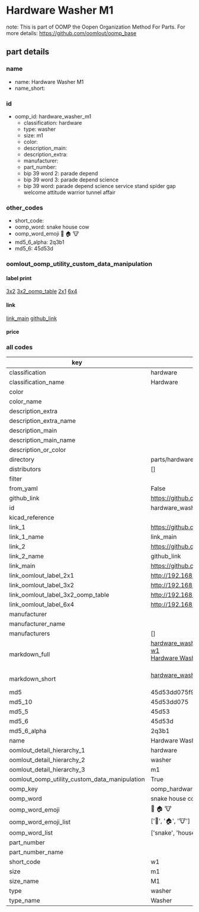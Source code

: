 # Hardware Washer M1  

note: This is part of OOMP the Oopen Organization Method For Parts. For more details: https://github.com/oomlout/oomp_base

##  part details





### name
* name: Hardware Washer M1
* name_short: 
### id
* oomp_id: hardware_washer_m1
  * classification: hardware
  * type: washer
  * size: m1
  * color: 
  * description_main: 
  * description_extra: 
  * manufacturer: 
  * part_number: 
  * bip 39 word 2: parade depend
  * bip 39 word 3: parade depend science
  * bip 39 word: parade depend science service stand spider gap welcome attitude warrior tunnel affair

### other_codes
* short_code: 
* oomp_word: snake house cow
* oomp_word_emoji :snake: :house: :cow:
* md5_6_alpha: 2q3b1
* md5_6: 45d53d






### oomlout_oomp_utility_custom_data_manipulation
#### label print
[3x2](http://192.168.1.245:1112/?label=oomp%202q3b1)
[3x2_oomp_table](http://192.168.1.107:1112/?label=oomp%202q3b1)
[2x1](http://192.168.1.242:1112/?label=oomp%202q3b1)
[6x4](http://192.168.1.55:1112/?label=oomp%202q3b1)    

#### link

[link_main](https://github.com/oomlout/oomlout_oomp_current_version_messy/tree/main/parts/hardware_washer_m1) [github_link](https://github.com/oomlout/oomlout_oomp_part_src/tree/main/parts/hardware_washer_m1)                             

#### price







### all codes 
| key | value |  
| --- | --- |  
| classification | hardware |  
| classification_name | Hardware |  
| color |  |  
| color_name |  |  
| description_extra |  |  
| description_extra_name |  |  
| description_main |  |  
| description_main_name |  |  
| description_or_color |   |  
| directory | parts/hardware_washer_m1 |  
| distributors | [] |  
| filter |  |  
| from_yaml | False |  
| github_link | https://github.com/oomlout/oomlout_oomp_part_src/tree/main/parts/hardware_washer_m1 |  
| id | hardware_washer_m1 |  
| kicad_reference |  |  
| link_1 | https://github.com/oomlout/oomlout_oomp_current_version_messy/tree/main/parts/hardware_washer_m1 |  
| link_1_name | link_main |  
| link_2 | https://github.com/oomlout/oomlout_oomp_part_src/tree/main/parts/hardware_washer_m1 |  
| link_2_name | github_link |  
| link_main | https://github.com/oomlout/oomlout_oomp_current_version_messy/tree/main/parts/hardware_washer_m1 |  
| link_oomlout_label_2x1 | http://192.168.1.242:1112/?label=oomp%202q3b1 |  
| link_oomlout_label_3x2 | http://192.168.1.245:1112/?label=oomp%202q3b1 |  
| link_oomlout_label_3x2_oomp_table | http://192.168.1.107:1112/?label=oomp%202q3b1 |  
| link_oomlout_label_6x4 | http://192.168.1.55:1112/?label=oomp%202q3b1 |  
| manufacturer |  |  
| manufacturer_name |  |  
| manufacturers | [] |  
| markdown_full | [hardware_washer_m1](https://github.com/oomlout/oomlout_oomp_current_version_messy/tree/main/parts/hardware_washer_m1)<br>[w1](https://github.com/oomlout/oomlout_oomp_current_version_messy/tree/main/parts/hardware_washer_m1)<br>[Hardware Washer M1](https://github.com/oomlout/oomlout_oomp_current_version_messy/tree/main/parts/hardware_washer_m1)<br><br> |  
| markdown_short | [hardware_washer_m1](https://github.com/oomlout/oomlout_oomp_current_version_messy/tree/main/parts/hardware_washer_m1)<br><br> |  
| md5 | 45d53dd075f94beb46ea4c4381cebd00 |  
| md5_10 | 45d53dd075 |  
| md5_5 | 45d53 |  
| md5_6 | 45d53d |  
| md5_6_alpha | 2q3b1 |  
| name | Hardware Washer M1 |  
| oomlout_detail_hierarchy_1 | hardware |  
| oomlout_detail_hierarchy_2 | washer |  
| oomlout_detail_hierarchy_3 | m1 |  
| oomlout_oomp_utility_custom_data_manipulation | True |  
| oomp_key | oomp_hardware_washer_m1 |  
| oomp_word | snake house cow |  
| oomp_word_emoji | :snake: :house: :cow: |  
| oomp_word_emoji_list | [':snake:', ':house:', ':cow:'] |  
| oomp_word_list | ['snake', 'house', 'cow'] |  
| part_number |  |  
| part_number_name |  |  
| short_code | w1 |  
| size | m1 |  
| size_name | M1 |  
| type | washer |  
| type_name | Washer |  
